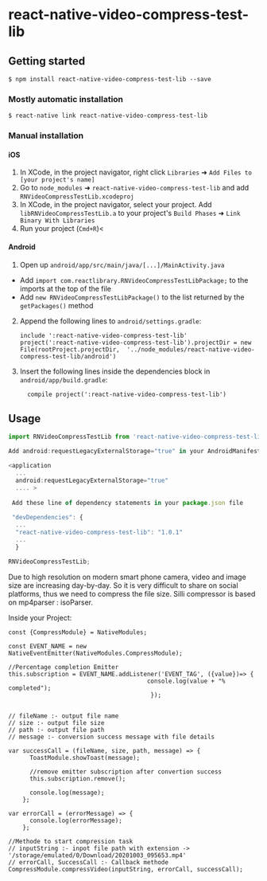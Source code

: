 
# react-native-video-compress-test-lib

## Getting started

`$ npm install react-native-video-compress-test-lib --save`

### Mostly automatic installation

`$ react-native link react-native-video-compress-test-lib`

### Manual installation


#### iOS

1. In XCode, in the project navigator, right click `Libraries` ➜ `Add Files to [your project's name]`
2. Go to `node_modules` ➜ `react-native-video-compress-test-lib` and add `RNVideoCompressTestLib.xcodeproj`
3. In XCode, in the project navigator, select your project. Add `libRNVideoCompressTestLib.a` to your project's `Build Phases` ➜ `Link Binary With Libraries`
4. Run your project (`Cmd+R`)<

#### Android

1. Open up `android/app/src/main/java/[...]/MainActivity.java`
  - Add `import com.reactlibrary.RNVideoCompressTestLibPackage;` to the imports at the top of the file
  - Add `new RNVideoCompressTestLibPackage()` to the list returned by the `getPackages()` method
2. Append the following lines to `android/settings.gradle`:
  	```
  	include ':react-native-video-compress-test-lib'
  	project(':react-native-video-compress-test-lib').projectDir = new File(rootProject.projectDir, 	'../node_modules/react-native-video-compress-test-lib/android')
  	```
3. Insert the following lines inside the dependencies block in `android/app/build.gradle`:
  	```
      compile project(':react-native-video-compress-test-lib')
  	```


## Usage
```javascript
import RNVideoCompressTestLib from 'react-native-video-compress-test-lib';

Add android:requestLegacyExternalStorage="true" in your AndroidManifest.xml file. like :

<application
  ...
  android:requestLegacyExternalStorage="true"
  .... >
  
 Add these line of dependency statements in your package.json file
 
 "devDependencies": {
  ...
  "react-native-video-compress-test-lib": "1.0.1"
  ...
  }

RNVideoCompressTestLib;
```
Due to high resolution on modern smart phone camera, video and image size are increasing day-by-day. So it is very difficult to share on social platforms, thus we need to compress the file size. Silli compressor is based on mp4parser : isoParser.

Inside your Project:

```import {NativeModules} from from 'react-native';
const {CompressModule} = NativeModules;

const EVENT_NAME = new NativeEventEmitter(NativeModules.CompressModule);

//Percentage completion Emitter
this.subscription = EVENT_NAME.addListener('EVENT_TAG', ({value})=> {  
                                       console.log(value + "% completed");  
                                        });
                                        

// fileName :- output file name
// size :- output file size
// path :- output file path
// message :- conversion success message with file details

var successCall = (fileName, size, path, message) => {
      ToastModule.showToast(message);
      
      //remove emitter subscription after convertion success
      this.subscription.remove();
      
      console.log(message);
    };
    
var errorCall = (errorMessage) => {
      console.log(errorMessage);
    };
    
//Methode to start compression task
// inputString :- inpot file path with extension -> '/storage/emulated/0/Download/20201003_095653.mp4'
// errorCall, SuccessCall :- Callback methode
CompressModule.compressVideo(inputString, errorCall, successCall);

